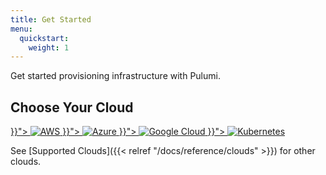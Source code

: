 ```yaml
---
title: Get Started
menu:
  quickstart:
    weight: 1
---
```


Get started provisioning infrastructure with Pulumi.

## Choose Your Cloud

<div class="flex flex-col max-w-full md:max-w-lg">
    <a class="btn btn-secondary p-5 mb-5 flex justify-center" href="{{< relref "aws" >}}">
        <img class="h-12" src="/images/docs/quickstart/aws.svg" alt="AWS">
    </a>
    <a class="btn btn-secondary p-5 mb-5 flex justify-center" href="{{< relref "azure" >}}">
        <img class="h-12" src="/images/docs/quickstart/azure.svg" alt="Azure">
    </a>
    <a class="btn btn-secondary p-5 mb-5 flex justify-center" href="{{< relref "gcp" >}}">
        <img class="h-12" src="/images/docs/quickstart/gcp.svg" alt="Google Cloud">
    </a>
    <a class="btn btn-secondary p-5 mb-5 flex justify-center" href="{{< relref "kubernetes" >}}">
        <img class="h-12" src="/images/docs/quickstart/k8s.svg" alt="Kubernetes">
    </a>
</div>

See [Supported Clouds]({{< relref "/docs/reference/clouds" >}}) for other clouds.
